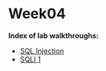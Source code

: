 # Week04
**Index of lab walkthroughs:**

* [SQL Injection]
* [SQLI 1]

[SQL Injection]: https://github.com/colton-gabertan/SecurityShepherdLabs/blob/SQL-Injection/README.md
[SQLI 1]: https://github.com/colton-gabertan/SecurityShepherdLabs/blob/SQLI-1/README.md
